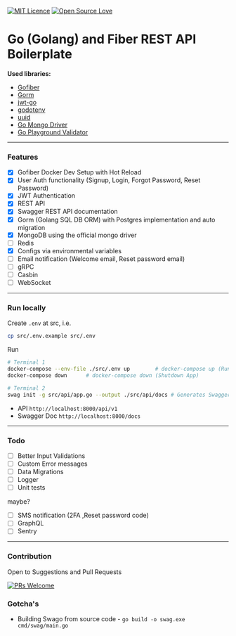 [![MIT Licence](https://badges.frapsoft.com/os/mit/mit.png?v=103)](https://opensource.org/licenses/mit-license.php)
[![Open Source Love](https://badges.frapsoft.com/os/v1/open-source.svg?v=103)](https://github.com/ellerbrock/open-source-badges/)

# Go (Golang) and Fiber REST API Boilerplate

**Used libraries:**

- [Gofiber](https://gofiber.io/)
- [Gorm](https://gorm.io/)
- [jwt-go](https://pkg.go.dev/gopkg.in/dgrijalva/jwt-go.v3?tab=doc)
- [godotenv](https://pkg.go.dev/github.com/joho/godotenv?tab=doc)
- [uuid](github.com/google/uuid)
- [Go Mongo Driver](go.mongodb.org/mongo-driver)
- [Go Playground Validator](github.com/go-playground/validator/v10)

---

### Features

- [x] Gofiber Docker Dev Setup with Hot Reload
- [x] User Auth functionality (Signup, Login, Forgot Password, Reset Password)
- [x] JWT Authentication
- [x] REST API
- [x] Swagger REST API documentation
- [x] Gorm (Golang SQL DB ORM) with Postgres implementation and auto migration
- [x] MongoDB using the official mongo driver
- [ ] Redis
- [x] Configs via environmental variables
- [ ] Email notification (Welcome email, Reset password email)
- [ ] gRPC
- [ ] Casbin
- [ ] WebSocket

---

### Run locally

Create `.env` at src, i.e.

```sh
cp src/.env.example src/.env
```

Run

```sh
# Terminal 1
docker-compose --env-file ./src/.env up        # docker-compose up (Run App With AutoReload)
docker-compose down      # docker-compose down (Shutdown App)

# Terminal 2
swag init -g src/api/app.go --output ./src/api/docs # Generates Swagger
```

- API `http://localhost:8000/api/v1`
- Swagger Doc `http://localhost:8000/docs`

---

### Todo

- [ ] Better Input Validations
- [ ] Custom Error messages
- [ ] Data Migrations
- [ ] Logger
- [ ] Unit tests

maybe?

- [ ] SMS notification (2FA ,Reset password code)
- [ ] GraphQL
- [ ] Sentry

---

### Contribution

Open to Suggestions and Pull Requests

[![PRs Welcome](https://img.shields.io/badge/PRs-welcome-brightgreen.svg?style=flat-square)](http://makeapullrequest.com)

### Gotcha's

- Building Swago from source code - `go build -o swag.exe cmd/swag/main.go`
